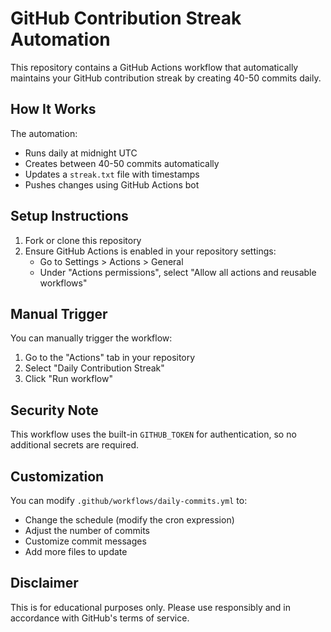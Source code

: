 # GitHub Contribution Streak Automation

This repository contains a GitHub Actions workflow that automatically maintains your GitHub contribution streak by creating 40-50 commits daily.

## How It Works

The automation:
- Runs daily at midnight UTC
- Creates between 40-50 commits automatically
- Updates a `streak.txt` file with timestamps
- Pushes changes using GitHub Actions bot

## Setup Instructions

1. Fork or clone this repository
2. Ensure GitHub Actions is enabled in your repository settings:
   - Go to Settings > Actions > General
   - Under "Actions permissions", select "Allow all actions and reusable workflows"

## Manual Trigger

You can manually trigger the workflow:
1. Go to the "Actions" tab in your repository
2. Select "Daily Contribution Streak"
3. Click "Run workflow"

## Security Note

This workflow uses the built-in `GITHUB_TOKEN` for authentication, so no additional secrets are required.

## Customization

You can modify `.github/workflows/daily-commits.yml` to:
- Change the schedule (modify the cron expression)
- Adjust the number of commits
- Customize commit messages
- Add more files to update

## Disclaimer

This is for educational purposes only. Please use responsibly and in accordance with GitHub's terms of service. 